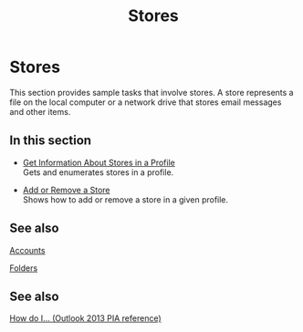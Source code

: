 ﻿---
title: Stores
TOCTitle: Stores
ms:assetid: ce5d8e58-7753-485c-b400-4f00f6c6935b
ms:mtpsurl: https://msdn.microsoft.com/en-us/library/Ff184642(v=office.15)
ms:contentKeyID: 55119892
ms.date: 07/24/2014
mtps_version: v=office.15
---

# Stores

This section provides sample tasks that involve stores. A store represents a file on the local computer or a network drive that stores email messages and other items.

## In this section

  - [Get Information About Stores in a Profile](how-to-get-information-about-stores-in-a-profile.md)  
    Gets and enumerates stores in a profile.

  - [Add or Remove a Store](how-to-add-or-remove-a-store.md)  
    Shows how to add or remove a store in a given profile.

## See also

[Accounts](accounts.md)

[Folders](folders.md)

## See also



[How do I... (Outlook 2013 PIA reference)](how-do-i-outlook-2013-pia-reference.md)

